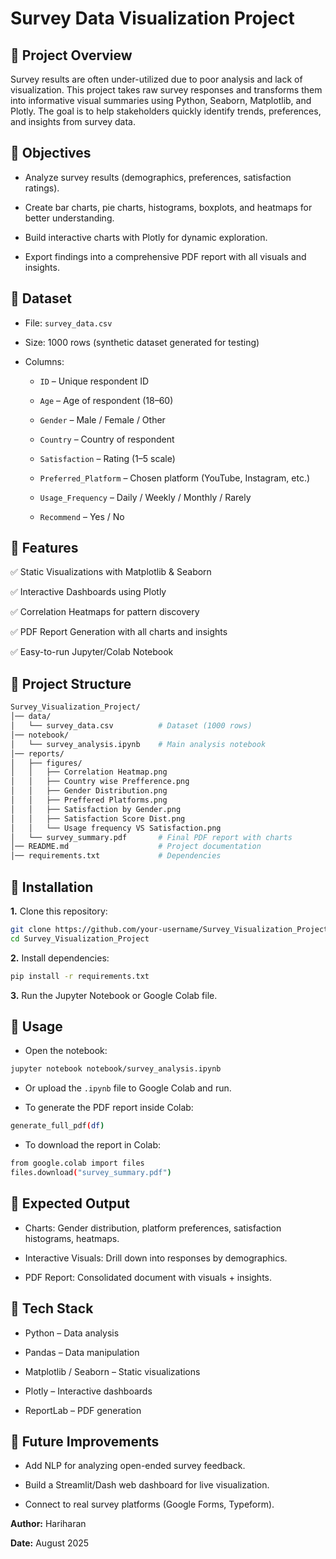  # Survey Data Visualization Project

## 🔹 Project Overview
Survey results are often under-utilized due to poor analysis and lack of visualization.
This project takes raw survey responses and transforms them into informative visual summaries using Python, Seaborn, Matplotlib, and Plotly.
The goal is to help stakeholders quickly identify trends, preferences, and insights from survey data.

## 🔹 Objectives

- Analyze survey results (demographics, preferences, satisfaction ratings).

- Create bar charts, pie charts, histograms, boxplots, and heatmaps for better understanding.

- Build interactive charts with Plotly for dynamic exploration.

- Export findings into a comprehensive PDF report with all visuals and insights.

## 🔹 Dataset
- File: `survey_data.csv`

- Size: 1000 rows (synthetic dataset generated for testing)

- Columns:

    - `ID` – Unique respondent ID

    - `Age` – Age of respondent (18–60)

    - `Gender` – Male / Female / Other

    - `Country` – Country of respondent

    - `Satisfaction` – Rating (1–5 scale)

    - `Preferred_Platform` – Chosen platform (YouTube, Instagram, etc.)

    - `Usage_Frequency` – Daily / Weekly / Monthly / Rarely

    - `Recommend` – Yes / No


## 🔹 Features
✅ Static Visualizations with Matplotlib & Seaborn

✅ Interactive Dashboards using Plotly

✅ Correlation Heatmaps for pattern discovery

✅ PDF Report Generation with all charts and insights

✅ Easy-to-run Jupyter/Colab Notebook


## 🔹 Project Structure
```bash
Survey_Visualization_Project/
│── data/
│   └── survey_data.csv          # Dataset (1000 rows)
│── notebook/
│   └── survey_analysis.ipynb    # Main analysis notebook
│── reports/
│   ├── figures/ 
│   │   ├── Correlation Heatmap.png
│   │   ├── Country wise Prefference.png
│   │   ├── Gender Distribution.png
│   │   ├── Preffered Platforms.png
│   │   ├── Satisfaction by Gender.png
│   │   ├── Satisfaction Score Dist.png
│   │   └── Usage frequency VS Satisfaction.png
│   └── survey_summary.pdf       # Final PDF report with charts
│── README.md                    # Project documentation
│── requirements.txt             # Dependencies
```

## 🔹 Installation
**1.** Clone this repository:
```bash
git clone https://github.com/your-username/Survey_Visualization_Project.git
cd Survey_Visualization_Project
```

**2.** Install dependencies:
```bash
pip install -r requirements.txt
```

**3.** Run the Jupyter Notebook or Google Colab file.

## 🔹 Usage
- Open the notebook:
```bash
jupyter notebook notebook/survey_analysis.ipynb
```

- Or upload the `.ipynb` file to Google Colab and run.

- To generate the PDF report inside Colab:
```bash
generate_full_pdf(df)

```

- To download the report in Colab:
```bash
from google.colab import files
files.download("survey_summary.pdf")
```

## 🔹 Expected Output
- Charts: Gender distribution, platform preferences, satisfaction histograms, heatmaps.

- Interactive Visuals: Drill down into responses by demographics.

- PDF Report: Consolidated document with visuals + insights.

## 🔹 Tech Stack
- Python – Data analysis

- Pandas – Data manipulation

- Matplotlib / Seaborn – Static visualizations

- Plotly – Interactive dashboards

- ReportLab – PDF generation

## 🔹 Future Improvements
- Add NLP for analyzing open-ended survey feedback.

- Build a Streamlit/Dash web dashboard for live visualization.

- Connect to real survey platforms (Google Forms, Typeform).


**Author:** Hariharan

**Date:** August 2025
